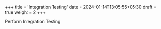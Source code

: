 +++
title = 'Integration Testing'
date = 2024-01-14T13:05:55+05:30
draft = true
weight = 2
+++

Perform Integration Testing